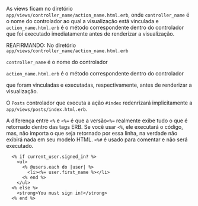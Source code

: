 As views ficam no diretório `app/views/controller_name/action_name.html.erb`, onde `controller_name`
é o nome do controlador ao qual a visualização está vinculada e `action_name.html.erb` é o método 
correspondente dentro do controlador que foi executado imediatamente antes de renderizar a visualização.

REAFIRMANDO: 
No diretório `app/views/controller_name/action_name.html.erb` 

`controller_name` é o nome do controlador 

`action_name.html.erb` é o método correspondente dentro do controlador

que foram vinculadas e executadas, respectivamente, antes de renderizar a visualização.

O `Posts` controlador que executa a ação `#index` redenrizará implicitamente  a `app/views/posts/index.html.erb`. 

A diferença entre `<%` e `<%=` é que a versão`<%=` realmente exibe tudo o que é retornado dentro das tags ERB. Se você usar `<%`, ele executará o código, mas, não importa o que seja retornado por essa linha, na verdade não exibirá nada em seu modelo HTML. 
`<%#` é usado para comentar e não será executado.

```
  <% if current_user.signed_in? %>
    <ul>
      <% @users.each do |user| %>
        <li><%= user.first_name %></li>
      <% end %>
    </ul>
  <% else %>
    <strong>You must sign in!</strong>
  <% end %>
```